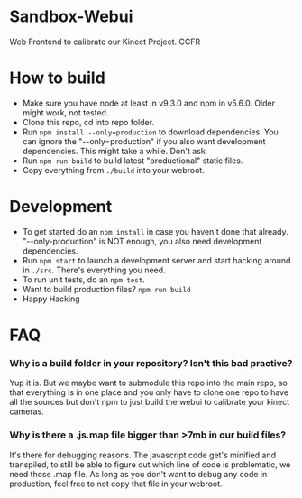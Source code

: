 # Sandbox-Webui

Web Frontend to calibrate our Kinect Project.
CCFR

# How to build

- Make sure you have node at least in v9.3.0  and npm in v5.6.0. Older might work, not tested.
- Clone this repo, cd into repo folder.
- Run `npm install --only=production` to download dependencies. You can ignore the "--only=production" if you also want development dependencies. This might take a while. Don't ask.
- Run `npm run build` to build latest "productional" static files.
- Copy everything from `./build` into your webroot.

# Development

- To get started do an `npm install` in case you haven't done that already. "--only-production" is NOT enough, you also need development dependencies.
- Run `npm start` to launch a development server and start hacking around in `./src`. There's everything you need.
- To run unit tests, do an `npm test`.
- Want to build production files? `npm run build`
- Happy Hacking

# FAQ

### Why is a build folder in your repository? Isn't this bad practive?

Yup it is. But we maybe want to submodule this repo into the main repo,
so that everything is in one place and you only have to clone one repo
to have all the sources but don't npm to just build the webui to calibrate
your kinect cameras.

### Why is there a .js.map file bigger than >7mb in our build files?

It's there for debugging reasons. The javascript code get's minified and transpiled, to still be able to figure out which line of code is problematic, we need
those .map file. As long as you don't want to debug any code in production, feel free to not copy that file in your webroot.
